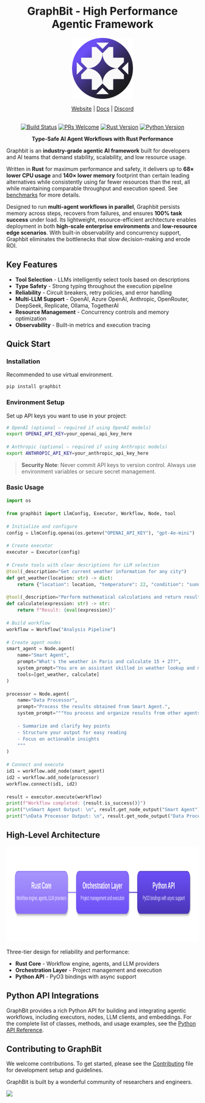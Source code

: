<div align="center">

# GraphBit - High Performance Agentic Framework

<p align="center">
    <img src="assets/logo(circle).png" width="160px" alt="Logo" />
</p>

<!-- Added placeholders for links, fill it up when the corresponding links are available. -->
<p align="center">
    <a href="https://graphbit.ai/">Website</a> | 
    <a href="https://docs.graphbit.ai/">Docs</a> |
    <a href="https://discord.com/invite/huVJwkyu">Discord</a>
    <br /><br />
</p>

[![Build Status](https://img.shields.io/github/actions/workflow/status/InfinitiBit/graphbit/update-docs.yml?branch=main)](https://github.com/InfinitiBit/graphbit/actions/workflows/update-docs.yml)
[![PRs Welcome](https://img.shields.io/badge/PRs-welcome-brightgreen.svg)](https://github.com/InfinitiBit/graphbit/blob/main/CONTRIBUTING.md)
[![Rust Version](https://img.shields.io/badge/rust-1.70+-blue.svg)](https://www.rust-lang.org)
[![Python Version](https://img.shields.io/badge/python-3.10--3.13-blue.svg)](https://www.python.org)

**Type-Safe AI Agent Workflows with Rust Performance**

</div>

Graphbit is an **industry-grade agentic AI framework** built for developers and AI teams that demand stability, scalability, and low resource usage. 

Written in **Rust** for maximum performance and safety, it delivers up to **68× lower CPU usage** and **140× lower memory** footprint than certain leading alternatives while consistently using far fewer resources than the rest, all while maintaining comparable throughput and execution speed. See [benchmarks](benchmarks/report/framework-benchmark-report.md) for more details.

Designed to run **multi-agent workflows in parallel**, Graphbit persists memory across steps, recovers from failures, and ensures **100% task success** under load. Its lightweight, resource-efficient architecture enables deployment in both **high-scale enterprise environments** and **low-resource edge scenarios**. With built-in observability and concurrency support, Graphbit eliminates the bottlenecks that slow decision-making and erode ROI. 

##  Key Features

- **Tool Selection** - LLMs intelligently select tools based on descriptions
- **Type Safety** - Strong typing throughout the execution pipeline
- **Reliability** - Circuit breakers, retry policies, and error handling
- **Multi-LLM Support** - OpenAI, Azure OpenAI, Anthropic, OpenRouter, DeepSeek, Replicate, Ollama, TogetherAI
- **Resource Management** - Concurrency controls and memory optimization
- **Observability** - Built-in metrics and execution tracing

##  Quick Start

### Installation 

Recommended to use virtual environment.

```bash
pip install graphbit
```

### Environment Setup
Set up API keys you want to use in your project:
```bash
# OpenAI (optional – required if using OpenAI models)
export OPENAI_API_KEY=your_openai_api_key_here

# Anthropic (optional – required if using Anthropic models)
export ANTHROPIC_API_KEY=your_anthropic_api_key_here
```

> **Security Note**: Never commit API keys to version control. Always use environment variables or secure secret management.

### Basic Usage
```python
import os

from graphbit import LlmConfig, Executor, Workflow, Node, tool

# Initialize and configure
config = LlmConfig.openai(os.getenv("OPENAI_API_KEY"), "gpt-4o-mini")

# Create executor
executor = Executor(config)

# Create tools with clear descriptions for LLM selection
@tool(_description="Get current weather information for any city")
def get_weather(location: str) -> dict:
    return {"location": location, "temperature": 22, "condition": "sunny"}

@tool(_description="Perform mathematical calculations and return results")
def calculate(expression: str) -> str:
    return f"Result: {eval(expression)}"

# Build workflow
workflow = Workflow("Analysis Pipeline")

# Create agent nodes
smart_agent = Node.agent(
    name="Smart Agent",
    prompt="What's the weather in Paris and calculate 15 + 27?",
    system_prompt="You are an assistant skilled in weather lookup and math calculations. Use tools to answer queries accurately.",
    tools=[get_weather, calculate]
)

processor = Node.agent(
    name="Data Processor",
    prompt="Process the results obtained from Smart Agent.",
    system_prompt="""You process and organize results from other agents.

    - Summarize and clarify key points
    - Structure your output for easy reading
    - Focus on actionable insights
    """
)

# Connect and execute
id1 = workflow.add_node(smart_agent)
id2 = workflow.add_node(processor)
workflow.connect(id1, id2)

result = executor.execute(workflow)
print(f"Workflow completed: {result.is_success()}")
print("\nSmart Agent Output: \n", result.get_node_output("Smart Agent"))
print("\nData Processor Output: \n", result.get_node_output("Data Processor"))
```

## High-Level Architecture

<p align="center">
  <img src="assets/architecture.svg" height="250" alt="GraphBit Architecture">
</p>

Three-tier design for reliability and performance:
- **Rust Core** - Workflow engine, agents, and LLM providers
- **Orchestration Layer** - Project management and execution
- **Python API** - PyO3 bindings with async support

## Python API Integrations

GraphBit provides a rich Python API for building and integrating agentic workflows, including executors, nodes, LLM clients, and embeddings. For the complete list of classes, methods, and usage examples, see the [Python API Reference](docs/api-reference/python-api.md).

## Contributing to GraphBit

We welcome contributions. To get started, please see the [Contributing](CONTRIBUTING.md) file for development setup and guidelines.

GraphBit is built by a wonderful community of researchers and engineers.

<a href="https://github.com/Infinitibit/graphbit/graphs/contributors">
  <img src="https://contrib.rocks/image?repo=Infinitibit/graphbit" />
</a>
